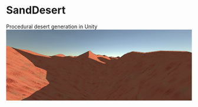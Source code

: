 # SandDesert
Procedural desert generation in Unity
![alt text](https://github.com/guillefun/SandDesert/blob/master/desert.jpg?raw=true)
